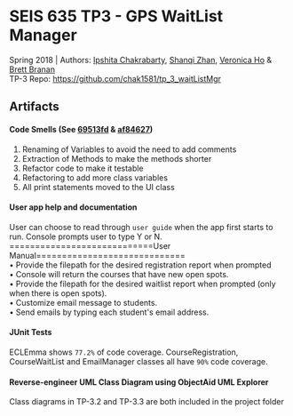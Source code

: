 # SEIS 635 TP3 - GPS WaitList Manager
Spring 2018 | Authors:
<a href="https://github.com/chak1581">Ipshita Chakrabarty</a>, <a href="https://github.com/zhan7829">Shanqi Zhan</a>, <a href="https://github.com/hoveronica">Veronica Ho</a> & <a href="https://github.com/brananbrett">Brett Branan</a>  
TP-3 Repo: https://github.com/chak1581/tp_3_waitListMgr

## Artifacts
#### Code Smells (See <a href="https://github.com/chak1581/tp_3_waitListMgr/commit/69513fdfba329fc314929bcacb44614fbdc5d691">69513fd</a> & <a href="https://github.com/chak1581/tp_3_waitListMgr/commit/af84627b50a972c76641456426b513b477b4fec2">af84627</a>)
1. Renaming of Variables to avoid the need to add comments
2. Extraction of Methods to make the methods shorter
3. Refactor code to make it testable
4. Refactoring to add more class variables
5. All print statements moved to the UI class  

#### User app help and documentation
User can choose to read through `user guide` when the app first starts to run. Console prompts user to type Y or N. 
============================User Manual=============================  
• Provide the filepath for the desired registration report when prompted     
• Console will return the courses that have new open spots.  
• Provide the filepath for the desired waitlist report when prompted (only when there is open spots).  
• Customize email message to students.  
• Send emails by typing each student's email address.  

#### JUnit Tests
ECLEmma shows `77.2%` of code coverage. CourseRegistration, CourseWaitList and EmailManager classes all have `90%` code coverage. 

#### Reverse-engineer UML Class Diagram using ObjectAid UML Explorer
Class diagrams in TP-3.2 and TP-3.3 are both included in the project folder
